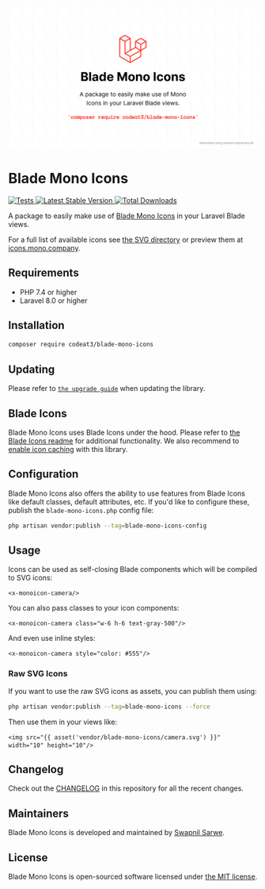 <p align="center">
    <img src="./socialcard-blade-mono-icons.png" width="1280" title="Social Card Blade Mono Icons">
</p>

# Blade Mono Icons

<a href="https://github.com/codeat3/blade-mono-icons/actions?query=workflow%3ATests">
    <img src="https://github.com/codeat3/blade-mono-icons/workflows/Tests/badge.svg" alt="Tests">
</a>
<a href="https://packagist.org/packages/codeat3/blade-mono-icons">
    <img src="https://img.shields.io/packagist/v/codeat3/blade-mono-icons" alt="Latest Stable Version">
</a>
<a href="https://packagist.org/packages/codeat3/blade-mono-icons">
    <img src="https://img.shields.io/packagist/dt/codeat3/blade-mono-icons" alt="Total Downloads">
</a>

A package to easily make use of [Blade Mono Icons](https://github.com/mono-company/mono-icons) in your Laravel Blade views.

For a full list of available icons see [the SVG directory](resources/svg) or preview them at [icons.mono.company](https://icons.mono.company/).

## Requirements

- PHP 7.4 or higher
- Laravel 8.0 or higher

## Installation

```bash
composer require codeat3/blade-mono-icons
```

## Updating

Please refer to [`the upgrade guide`](UPGRADE.md) when updating the library.

## Blade Icons

Blade Mono Icons uses Blade Icons under the hood. Please refer to [the Blade Icons readme](https://github.com/blade-ui-kit/blade-icons) for additional functionality. We also recommend to [enable icon caching](https://github.com/blade-ui-kit/blade-icons#caching) with this library.

## Configuration

Blade Mono Icons also offers the ability to use features from Blade Icons like default classes, default attributes, etc. If you'd like to configure these, publish the `blade-mono-icons.php` config file:

```bash
php artisan vendor:publish --tag=blade-mono-icons-config
```

## Usage

Icons can be used as self-closing Blade components which will be compiled to SVG icons:

```blade
<x-monoicon-camera/>
```

You can also pass classes to your icon components:

```blade
<x-monoicon-camera class="w-6 h-6 text-gray-500"/>
```

And even use inline styles:

```blade
<x-monoicon-camera style="color: #555"/>
```

### Raw SVG Icons

If you want to use the raw SVG icons as assets, you can publish them using:

```bash
php artisan vendor:publish --tag=blade-mono-icons --force
```

Then use them in your views like:

```blade
<img src="{{ asset('vendor/blade-mono-icons/camera.svg') }}" width="10" height="10"/>
```

## Changelog

Check out the [CHANGELOG](CHANGELOG.md) in this repository for all the recent changes.

## Maintainers

Blade Mono Icons is developed and maintained by [Swapnil Sarwe](https://swapnilsarwe.com).

## License

Blade Mono Icons is open-sourced software licensed under [the MIT license](LICENSE.md).
